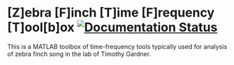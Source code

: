 <h1>
  <span>[Z]ebra [F]inch [T]ime [F]requency [T]ool[b]ox</span>
  <a href='http://zftftb.readthedocs.org/en/latest/?badge=latest'>
    <img src='https://readthedocs.org/projects/zftftb/badge/?version=latest' alt='Documentation Status' />
  </a>
</h1> 

This is a MATLAB toolbox of time-frequency tools typically used for analysis of zebra finch song in the lab of Timothy Gardner.